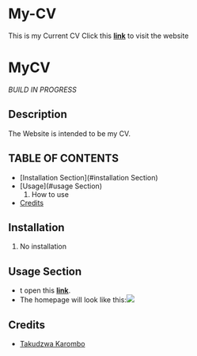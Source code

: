 # My-CV

This is my Current CV
Click this <a target="_blank" href="https://Takudzwa-SE2023
.github.io/My-CV/index.html">**link**</a> to visit the website

# MyCV
*BUILD IN PROGRESS*

## Description


The Website is intended to be my CV.

## TABLE OF CONTENTS
- [Installation Section](#installation Section)
- [Usage](#usage Section)
  1. How to use
- [Credits](#credits)

## Installation
1. No installation

## Usage Section 
- t open this <a target="_blank" href="https://Takudzwa-SE2023
.github.io/My-CV/index.html">**link**</a>.
- The homepage will look like this:<img src="https://www.blogger.com/u/1/blog/post/edit/preview/4554751271559118081/1142841201330357235">

## Credits
- <a href="https://github.com/Takudzwa-SE2023">Takudzwa Karombo</a>
